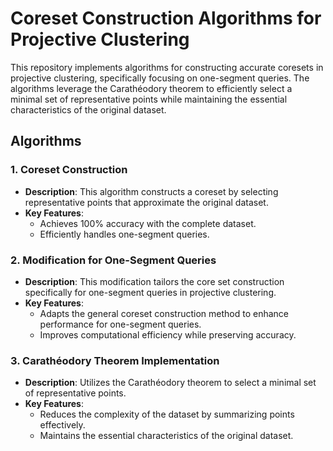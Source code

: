 # Coreset Construction Algorithms for Projective Clustering

This repository implements algorithms for constructing accurate coresets in projective clustering, specifically focusing on one-segment queries. The algorithms leverage the Carathéodory theorem to efficiently select a minimal set of representative points while maintaining the essential characteristics of the original dataset.

## Algorithms

### 1. Coreset Construction
- **Description**: This algorithm constructs a coreset by selecting representative points that approximate the original dataset.
- **Key Features**:
  - Achieves 100% accuracy with the complete dataset.
  - Efficiently handles one-segment queries.

### 2. Modification for One-Segment Queries
- **Description**: This modification tailors the core set construction specifically for one-segment queries in projective clustering.
- **Key Features**:
  - Adapts the general coreset construction method to enhance performance for one-segment queries.
  - Improves computational efficiency while preserving accuracy.

### 3. Carathéodory Theorem Implementation
- **Description**: Utilizes the Carathéodory theorem to select a minimal set of representative points.
- **Key Features**:
  - Reduces the complexity of the dataset by summarizing points effectively.
  - Maintains the essential characteristics of the original dataset.
